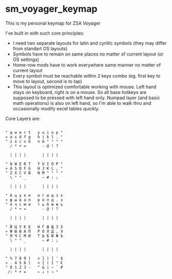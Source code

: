 # sm_voyager_keymap
This is my personal keymap for ZSA Voyager

I've built in with such core principles:
- I need two separate layouts for latin and cyrillic symbols (they may differ from standart OS layouts)
- Symbols have to remain on same places no matter of current layout (or OS settings)
- Home-row mods have to work everywhere same manner no matter of current layout
- Every symbol must be reachable within 2 keys combo (eg. first key to move to layout, second is to tap)
- This layout is optimized comfortable working with mouse. Left hand stays on keyboard, right is on a mouse. So all base hotkeys are supposed to be pressed with left hand only. Numpad layer (and basic math operations) is also on left hand, so I'm able to walk thru and occasionally modify excel tables quickly.



Core Layers are:
```

° q w e r t   y u i o p °
« a s d f g   h j k l . °
° z x c v b   n m ° ° ° °
  / * + =       - @ ! ?

  | | | |       | | | | 

° Q W E R T   Y U I O P °
« A S D F G   H J K L , °
° Z X C V B   N M ° ° ° °
  \ ° ° _       — # : ;  

  | | | |       | | | |  

° й ц у к е   н г ш щ з х 
« ф ы в а п   р о л д . э
° я ч с м и   т ь б ю ж ъ
  / * + =       - @ ! ?
  
  | | | |       | | | |  

° Й Ц У К Е   Н Г Ш Щ З Х 
« Ф Ы В А П   Р О Л Д , Э
° Я Ч С М И   Т Ь Б Ю Ж Ъ
  \ ° ° _       — # : ;  

  | | | |       | | | |  

° % 7 8 9 )   > } ) ] ' $
« . 4 5 6 (   < { ( [ " €
° 0 1 2 3 -   ^ & | ~ ` ₽
 /: * + =     ← ↓ ↑ → °  

```

